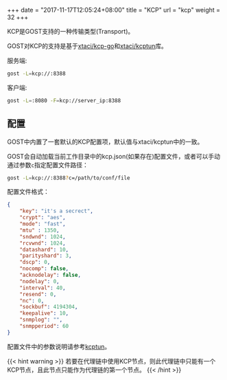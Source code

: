 +++
date = "2017-11-17T12:05:24+08:00"
title = "KCP"
url = "kcp"
weight = 32
+++

KCP是GOST支持的一种传输类型(Transport)。

GOST对KCP的支持是基于[xtaci/kcp-go](https://github.com/xtaci/kcp-go)和[xtaci/kcptun](https://github.com/xtaci/kcptun)库。

服务端:

```bash
gost -L=kcp://:8388
```

客户端:

```bash
gost -L=:8080 -F=kcp://server_ip:8388
```

## 配置

GOST中内置了一套默认的KCP配置项，默认值与xtaci/kcptun中的一致。

GOST会自动加载当前工作目录中的kcp.json(如果存在)配置文件，或者可以手动通过参数`c`指定配置文件路径：

```bash
gost -L=kcp://:8388?c=/path/to/conf/file
```

配置文件格式：

```json
{
    "key": "it's a secrect",
    "crypt": "aes",
    "mode": "fast",
    "mtu" : 1350,
    "sndwnd": 1024,
    "rcvwnd": 1024,
    "datashard": 10,
    "parityshard": 3,
    "dscp": 0,
    "nocomp": false,
    "acknodelay": false,
    "nodelay": 0,
    "interval": 40,
    "resend": 0,
    "nc": 0,
    "sockbuf": 4194304,
    "keepalive": 10,
    "snmplog": "",
    "snmpperiod": 60
}
```

配置文件中的参数说明请参考[kcptun](https://github.com/xtaci/kcptun#usage)。

{{< hint warning >}}
若要在代理链中使用KCP节点，则此代理链中只能有一个KCP节点，且此节点只能作为代理链的第一个节点。
{{< /hint >}}
